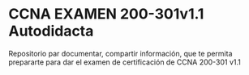 # CCNA EXAMEN 200-301v1.1 Autodidacta
Repositorio par documentar, compartir información, que te permita prepararte para dar el examen de certificación de CCNA 200-301 v1.1
